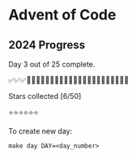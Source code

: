# Advent of Code

## 2024 Progress
Day 3 out of 25 complete.

✅✅✅🔲🔲🔲🔲🔲🔲🔲🔲🔲🔲🔲🔲🔲🔲🔲🔲🔲🔲🔲🔲🔲🔲

Stars collected [6/50]

⭐⭐⭐⭐⭐⭐

To create new day:
```
make day DAY=<day_number>
```
